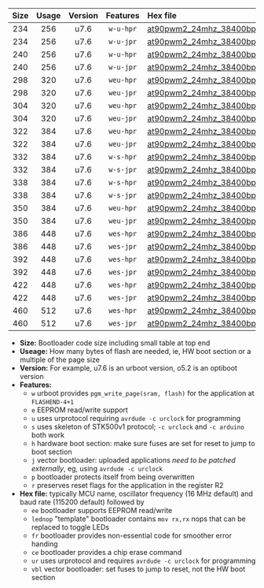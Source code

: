 |Size|Usage|Version|Features|Hex file|
|:-:|:-:|:-:|:-:|:--|
|234|256|u7.6|`w-u-hpr`|[at90pwm2_24mhz_38400bps_ur.hex](https://raw.githubusercontent.com/stefanrueger/urboot/main//at90pwm2_24mhz_38400bps_ur.hex)|
|234|256|u7.6|`w-u-jpr`|[at90pwm2_24mhz_38400bps_ur_vbl.hex](https://raw.githubusercontent.com/stefanrueger/urboot/main//at90pwm2_24mhz_38400bps_ur_vbl.hex)|
|240|256|u7.6|`w-u-hpr`|[at90pwm2_24mhz_38400bps_lednop_ur.hex](https://raw.githubusercontent.com/stefanrueger/urboot/main//at90pwm2_24mhz_38400bps_lednop_ur.hex)|
|240|256|u7.6|`w-u-jpr`|[at90pwm2_24mhz_38400bps_lednop_ur_vbl.hex](https://raw.githubusercontent.com/stefanrueger/urboot/main//at90pwm2_24mhz_38400bps_lednop_ur_vbl.hex)|
|298|320|u7.6|`weu-hpr`|[at90pwm2_24mhz_38400bps_ee_ur.hex](https://raw.githubusercontent.com/stefanrueger/urboot/main//at90pwm2_24mhz_38400bps_ee_ur.hex)|
|298|320|u7.6|`weu-jpr`|[at90pwm2_24mhz_38400bps_ee_ur_vbl.hex](https://raw.githubusercontent.com/stefanrueger/urboot/main//at90pwm2_24mhz_38400bps_ee_ur_vbl.hex)|
|304|320|u7.6|`weu-hpr`|[at90pwm2_24mhz_38400bps_ee_lednop_ur.hex](https://raw.githubusercontent.com/stefanrueger/urboot/main//at90pwm2_24mhz_38400bps_ee_lednop_ur.hex)|
|304|320|u7.6|`weu-jpr`|[at90pwm2_24mhz_38400bps_ee_lednop_ur_vbl.hex](https://raw.githubusercontent.com/stefanrueger/urboot/main//at90pwm2_24mhz_38400bps_ee_lednop_ur_vbl.hex)|
|322|384|u7.6|`weu-hpr`|[at90pwm2_24mhz_38400bps_ee_lednop_fr_ur.hex](https://raw.githubusercontent.com/stefanrueger/urboot/main//at90pwm2_24mhz_38400bps_ee_lednop_fr_ur.hex)|
|322|384|u7.6|`weu-jpr`|[at90pwm2_24mhz_38400bps_ee_lednop_fr_ur_vbl.hex](https://raw.githubusercontent.com/stefanrueger/urboot/main//at90pwm2_24mhz_38400bps_ee_lednop_fr_ur_vbl.hex)|
|332|384|u7.6|`w-s-hpr`|[at90pwm2_24mhz_38400bps.hex](https://raw.githubusercontent.com/stefanrueger/urboot/main//at90pwm2_24mhz_38400bps.hex)|
|332|384|u7.6|`w-s-jpr`|[at90pwm2_24mhz_38400bps_vbl.hex](https://raw.githubusercontent.com/stefanrueger/urboot/main//at90pwm2_24mhz_38400bps_vbl.hex)|
|338|384|u7.6|`w-s-hpr`|[at90pwm2_24mhz_38400bps_lednop.hex](https://raw.githubusercontent.com/stefanrueger/urboot/main//at90pwm2_24mhz_38400bps_lednop.hex)|
|338|384|u7.6|`w-s-jpr`|[at90pwm2_24mhz_38400bps_lednop_vbl.hex](https://raw.githubusercontent.com/stefanrueger/urboot/main//at90pwm2_24mhz_38400bps_lednop_vbl.hex)|
|350|384|u7.6|`weu-hpr`|[at90pwm2_24mhz_38400bps_ee_lednop_fr_ce_ur.hex](https://raw.githubusercontent.com/stefanrueger/urboot/main//at90pwm2_24mhz_38400bps_ee_lednop_fr_ce_ur.hex)|
|350|384|u7.6|`weu-jpr`|[at90pwm2_24mhz_38400bps_ee_lednop_fr_ce_ur_vbl.hex](https://raw.githubusercontent.com/stefanrueger/urboot/main//at90pwm2_24mhz_38400bps_ee_lednop_fr_ce_ur_vbl.hex)|
|386|448|u7.6|`wes-hpr`|[at90pwm2_24mhz_38400bps_ee.hex](https://raw.githubusercontent.com/stefanrueger/urboot/main//at90pwm2_24mhz_38400bps_ee.hex)|
|386|448|u7.6|`wes-jpr`|[at90pwm2_24mhz_38400bps_ee_vbl.hex](https://raw.githubusercontent.com/stefanrueger/urboot/main//at90pwm2_24mhz_38400bps_ee_vbl.hex)|
|392|448|u7.6|`wes-hpr`|[at90pwm2_24mhz_38400bps_ee_lednop.hex](https://raw.githubusercontent.com/stefanrueger/urboot/main//at90pwm2_24mhz_38400bps_ee_lednop.hex)|
|392|448|u7.6|`wes-jpr`|[at90pwm2_24mhz_38400bps_ee_lednop_vbl.hex](https://raw.githubusercontent.com/stefanrueger/urboot/main//at90pwm2_24mhz_38400bps_ee_lednop_vbl.hex)|
|422|448|u7.6|`wes-hpr`|[at90pwm2_24mhz_38400bps_ee_lednop_fr.hex](https://raw.githubusercontent.com/stefanrueger/urboot/main//at90pwm2_24mhz_38400bps_ee_lednop_fr.hex)|
|422|448|u7.6|`wes-jpr`|[at90pwm2_24mhz_38400bps_ee_lednop_fr_vbl.hex](https://raw.githubusercontent.com/stefanrueger/urboot/main//at90pwm2_24mhz_38400bps_ee_lednop_fr_vbl.hex)|
|460|512|u7.6|`wes-hpr`|[at90pwm2_24mhz_38400bps_ee_lednop_fr_ce.hex](https://raw.githubusercontent.com/stefanrueger/urboot/main//at90pwm2_24mhz_38400bps_ee_lednop_fr_ce.hex)|
|460|512|u7.6|`wes-jpr`|[at90pwm2_24mhz_38400bps_ee_lednop_fr_ce_vbl.hex](https://raw.githubusercontent.com/stefanrueger/urboot/main//at90pwm2_24mhz_38400bps_ee_lednop_fr_ce_vbl.hex)|

- **Size:** Bootloader code size including small table at top end
- **Useage:** How many bytes of flash are needed, ie, HW boot section or a multiple of the page size
- **Version:** For example, u7.6 is an urboot version, o5.2 is an optiboot version
- **Features:**
  + `w` urboot provides `pgm_write_page(sram, flash)` for the application at `FLASHEND-4+1`
  + `e` EEPROM read/write support
  + `u` uses urprotocol requiring `avrdude -c urclock` for programming
  + `s` uses skeleton of STK500v1 protocol; `-c urclock` and `-c arduino` both work
  + `h` hardware boot section: make sure fuses are set for reset to jump to boot section
  + `j` vector bootloader: uploaded applications *need to be patched externally*, eg, using `avrdude -c urclock`
  + `p` bootloader protects itself from being overwritten
  + `r` preserves reset flags for the application in the register R2
- **Hex file:** typically MCU name, oscillator frequency (16 MHz default) and baud rate (115200 default) followed by
  + `ee` bootloader supports EEPROM read/write
  + `lednop` "template" bootloader contains `mov rx,rx` nops that can be replaced to toggle LEDs
  + `fr` bootloader provides non-essential code for smoother error handing
  + `ce` bootloader provides a chip erase command
  + `ur` uses urprotocol and requires `avrdude -c urclock` for programming
  + `vbl` vector bootloader: set fuses to jump to reset, not the HW boot section
